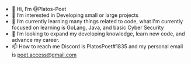 - 👋 Hi, I’m @Platos-Poet
- 👀 I’m interested in Developing small or large projects
- 🌱 I’m currently learning many things related to code, what I'm currently focused on learning is GoLang, Java, and basic Cyber Security
- 💞️ I’m looking to expand my developing knowledge, learn new code, and advance my career.
- 📫 How to reach me Discord is PlatosPoet#1835 and my personal email is poet.access@gmail.com

<!---
Platos-Poet/Platos-Poet is a ✨ special ✨ repository because its `README.md` (this file) appears on your GitHub profile.
You can click the Preview link to take a look at your changes.
--->

